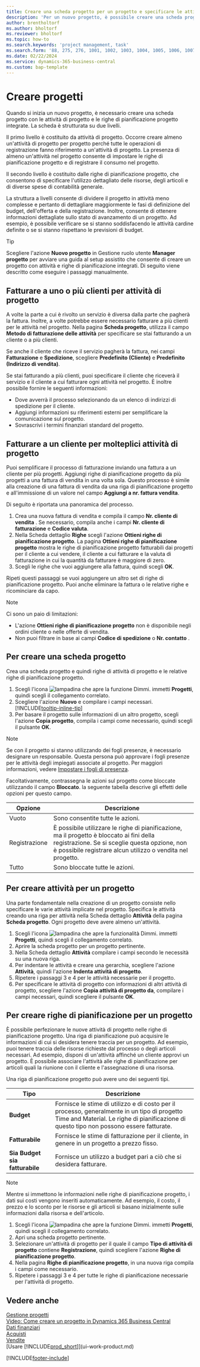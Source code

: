 ```yaml
---
title: Creare una scheda progetto per un progetto e specificare le attività
description: 'Per un nuovo progetto, è possibile creare una scheda progetto contenente le attività progetto e le righe di pianificazione, per semplificare la gestione dell''avanzamento e del budget.'
author: brentholtorf
ms.author: bholtorf
ms.reviewer: bholtorf
ms.topic: how-to
ms.search.keywords: 'project management, task'
ms.search.form: '88, 275, 276, 1001, 1002, 1003, 1004, 1005, 1006, 1007, 1020'
ms.date: 02/22/2024
ms.service: dynamics-365-business-central
ms.custom: bap-template
---
```

# Creare progetti

Quando si inizia un nuovo progetto, è necessario creare una scheda progetto con le attività di progetto e le righe di pianificazione progetto integrate. La scheda è strutturata su due livelli.  

Il primo livello è costituito da attività di progetto. Occorre creare almeno un'attività di progetto per progetto perché tutte le operazioni di registrazione fanno riferimento a un'attività di progetto. La presenza di almeno un'attività nel progetto consente di impostare le righe di pianificazione progetto e di registrare il consumo nel progetto.

Il secondo livello è costituito dalle righe di pianificazione progetto, che consentono di specificare l'utilizzo dettagliato delle risorse, degli articoli e di diverse spese di contabilità generale.

La struttura a livelli consente di dividere il progetto in attività meno complesse e pertanto di dettagliare maggiormente le fasi di definizione del budget, dell'offerta e della registrazione. Inoltre, consente di ottenere informazioni dettagliate sullo stato di avanzamento di un progetto. Ad esempio, è possibile verificare se si stanno soddisfacendo le attività cardine definite o se si stanno rispettano le previsioni di budget.

> [!TIP]
> Scegliere l'azione **Nuovo progetto** in Gestione ruolo utente **Manager progetto** per avviare una guida al setup assistito che consente di creare un progetto con attività e righe di pianificazione integrati. Di seguito viene descritto come eseguire i passaggi manualmente. <!-- For an example of how to create a project manually, go to [Video: How to create a project in Dynamics 365 Business Central](https://www.youtube.com/watch?v=VqaPWr7BWmw).-->

## Fatturare a uno o più clienti per attività di progetto

A volte la parte a cui è rivolto un servizio è diversa dalla parte che pagherà la fattura. Inoltre, a volte potrebbe essere necessario fatturare a più clienti per le attività nel progetto. Nella pagina **Scheda progetto**, utilizza il campo **Metodo di fatturazione delle attività** per specificare se stai fatturando a un cliente o a più clienti.

Se anche il cliente che riceve il servizio pagherà la fattura, nei campi **Fatturazione** e **Spedizione**, scegliere **Predefinito (Cliente)** e **Predefinito (Indirizzo di vendita)**.

Se stai fatturando a più clienti, puoi specificare il cliente che riceverà il servizio e il cliente a cui fatturare ogni attività nel progetto. È inoltre possibile fornire le seguenti informazioni:

* Dove avverrà il processo selezionando da un elenco di indirizzi di spedizione per il cliente.
* Aggiungi informazioni su riferimenti esterni per semplificare la comunicazione sul progetto.
* Sovrascrivi i termini finanziari standard del progetto.

## Fatturare a un cliente per molteplici attività di progetto

Puoi semplificare il processo di fatturazione inviando una fattura a un cliente per più progetti. Aggiungi righe di pianificazione progetto da più progetti a una fattura di vendita in una volta sola. Questo processo è simile alla creazione di una fattura di vendita da una riga di pianificazione progetto e all'immissione di un valore nel campo **Aggiungi a nr. fattura vendita**.

Di seguito è riportata una panoramica del processo.

1. Crea una nuova fattura di vendita e compila il campo **Nr. cliente di vendita** . Se necessario, compila anche i campi **Nr. cliente di fatturazione** e **Codice valuta**.
2. Nella Scheda dettaglio **Righe** scegli l'azione **Ottieni righe di pianificazione progetto**. La pagina **Ottieni righe di pianificazione progetto** mostra le righe di pianificazione progetto fatturabili dai progetti per il cliente a cui vendere, il cliente a cui fatturare e la valuta di fatturazione in cui la quantità da fatturare è maggiore di zero. 
3. Scegli le righe che vuoi aggiungere alla fattura, quindi scegli **OK**.

Ripeti questi passaggi se vuoi aggiungere un altro set di righe di pianificazione progetto. Puoi anche eliminare la fattura o le relative righe e ricominciare da capo.

> [!NOTE]
> Ci sono un paio di limitazioni:
>
> * L'azione **Ottieni righe di pianificazione progetto** non è disponibile negli ordini cliente o nelle offerte di vendita.
> * Non puoi filtrare in base ai campi **Codice di spedizione** o **Nr. contatto** .

## Per creare una scheda progetto

Crea una scheda progetto e quindi righe di attività di progetto e le relative righe di pianificazione progetto.

1. Scegli l'icona ![lampadina che apre la funzione Dimmi.](media/ui-search/search_small.png "Informazioni sull'operazione che si desidera eseguire") immetti **Progetti**, quindi scegli il collegamento correlato.  
2. Scegliere l'azione **Nuovo** e compilare i campi necessari. [!INCLUDE[tooltip-inline-tip](includes/tooltip-inline-tip_md.md)]
3. Per basare il progetto sulle informazioni di un altro progetto, scegli l'azione **Copia progetto**, compila i campi come necessario, quindi scegli il pulsante **OK**.

> [!NOTE]  
> Se con il progetto si stanno utilizzando dei fogli presenze, è necessario designare un responsabile. Questa persona può approvare i fogli presenze per le attività degli impiegati associate al progetto. Per maggiori informazioni, vedere [Impostare i fogli di presenza](projects-how-setup-time-sheets.md).

Facoltativamente, contrassegna le azioni sul progetto come bloccate utilizzando il campo **Bloccato**. la seguente tabella descrive gli effetti delle opzioni per questo campo.

|Opzione  |Descrizione  |
|---------|---------|
|Vuoto |Sono consentite tutte le azioni.|
|Registrazione    |È possibile utilizzare le righe di pianificazione, ma il progetto è bloccato ai fini della registrazione. Se si sceglie questa opzione, non è possibile registrare alcun utilizzo o vendita nel progetto.|
|Tutto  |Sono bloccate tutte le azioni.|

## Per creare attività per un progetto

Una parte fondamentale nella creazione di un progetto consiste nello specificare le varie attività implicate nel progetto. Specifica le attività creando una riga per attività nella Scheda dettaglio **Attività** della pagina **Scheda progetto**. Ogni progetto deve avere almeno un'attività.

1. Scegli l'icona ![lampadina che apre la funzionalità Dimmi.](media/ui-search/search_small.png "Dimmi cosa vuoi fare") immetti **Progetti**, quindi scegli il collegamento correlato.
2. Aprire la scheda progetto per un progetto pertinente.
3. Nella Scheda dettaglio **Attività** compilare i campi secondo le necessità su una nuova riga.
4. Per indentare le attività e creare una gerarchia, scegliere l'azione **Attività**, quindi l'azione **Indenta attività di progetto**.
5. Ripetere i passaggi 3 e 4 per le attività necessarie per il progetto.
6. Per specificare le attività di progetto con informazioni di altri attività di progetto, scegliere l'azione **Copia attività di progetto da**, compilare i campi necessari, quindi scegliere il pulsante **OK**.

## Per creare righe di pianificazione per un progetto

È possibile perfezionare le nuove attività di progetto nelle righe di pianificazione progetto. Una riga di pianificazione può acquisire le informazioni di cui si desidera tenere traccia per un progetto. Ad esempio, puoi tenere traccia delle risorse richieste dal processo o degli articoli necessari. Ad esempio, disponi di un'attività affinché un cliente approvi un progetto. È possibile associare l'attività alle righe di pianificazione per articoli quali la riunione con il cliente e l'assegnazione di una risorsa.  

Una riga di pianificazione progetto può avere uno dei seguenti tipi.  

| Tipo | Descrizione |
| --- | --- |
| **Budget** |Fornisce le stime di utilizzo e di costo per il processo, generalmente in un tipo di progetto Time and Material. Le righe di pianificazione di questo tipo non possono essere fatturate. |
| **Fatturabile** |Fornisce le stime di fatturazione per il cliente, in genere in un progetto a prezzo fisso. |
| **Sia Budget sia fatturabile** |Fornisce un utilizzo a budget pari a ciò che si desidera fatturare. |

> [!NOTE]
> Mentre si immettono le informazioni nelle righe di pianificazione progetto, i dati sui costi vengono inseriti automaticamente. Ad esempio, il costo, il prezzo e lo sconto per le risorse e gli articoli si basano inizialmente sulle informazioni dalla risorsa e dell'articolo.

1. Scegli l'icona ![lampadina che apre la funzione Dimmi.](media/ui-search/search_small.png "Dimmi cosa vuoi fare") immetti **Progetti**, quindi scegli il collegamento correlato.
2. Apri una scheda progetto pertinente.
3. Selezionare un'attività di progetto per il quale il campo **Tipo di attività di progetto** contiene **Registrazione**, quindi scegliere l'azione **Righe di pianificazione progetto**.  
4. Nella pagina **Righe di pianificazione progetto**, in una nuova riga compila i campi come necessario.
5. Ripetere i passaggi 3 e 4 per tutte le righe di pianificazione necessarie per l'attività di progetto.

## Vedere anche

[Gestione progetti](projects-manage-projects.md)  
[Video: Come creare un progetto in Dynamics 365 Business Central](https://www.youtube.com/watch?v=VqaPWr7BWmw)  
[Dati finanziari](finance.md)  
[Acquisti](purchasing-manage-purchasing.md)  
[Vendite](sales-manage-sales.md)  
[Usare [!INCLUDE[prod_short](includes/prod_short.md)]](ui-work-product.md)  

[!INCLUDE[footer-include](includes/footer-banner.md)]
